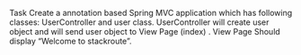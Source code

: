 Task
Create a annotation based Spring MVC application which has following classes: UserController and user class. UserController will create user object and will send user object to View Page (index) . View Page Should display “Welcome to stackroute”.
